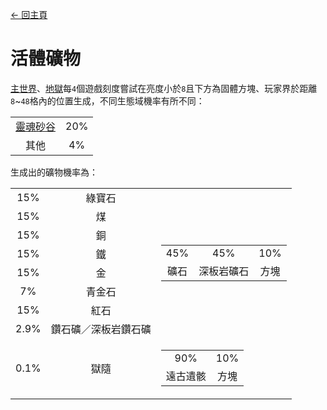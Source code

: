 [← 回主頁](../)
# 活體礦物
[主世界](https://minecraft.fandom.com/zh/wiki/主世界)、[地獄](https://minecraft.fandom.com/zh/wiki/地獄)每`4`個遊戲刻度嘗試在亮度小於`8`且下方為固體方塊、玩家界於距離`8`~`48`格內的位置生成，不同生態域機率有所不同：  

<table>
    <tr>
        <td align="center"><a href="https://minecraft.fandom.com/zh/wiki/灵魂沙峡谷">靈魂砂谷</a></td>
        <td align="center">20%</td>
    </tr>
    <tr>
        <td align="center">其他</td>
        <td align="center">4%</td>
    </tr>
</table>

生成出的礦物機率為：  

<table>
    <tr>
        <td align="center">15%</td>
        <td align="center">綠寶石</td>
        <td align="center" rowspan="8">
            <table>
                <tr>
                    <td align="center">45%</td>
                    <td align="center">45%</td>
                    <td align="center">10%</td>
                </tr>
                <tr>
                    <td align="center">礦石</td>
                    <td align="center">深板岩礦石</td>
                    <td align="center">方塊</td>
                </tr>
            </table>
        </td>
    </tr>
    <tr>
        <td align="center">15%</td>
        <td align="center">煤</td>
    </tr>
    <tr>
        <td align="center">15%</td>
        <td align="center">銅</td>
    </tr>
    <tr>
        <td align="center">15%</td>
        <td align="center">鐵</td>
    </tr>
    <tr>
        <td align="center">15%</td>
        <td align="center">金</td>
    </tr>
    <tr>
        <td align="center">7%</td>
        <td align="center">青金石</td>
    </tr>
    <tr>
        <td align="center">15%</td>
        <td align="center">紅石</td>
    </tr>
    <tr>
        <td align="center">2.9%</td>
        <td align="center">鑽石礦／深板岩鑽石礦</td>
    </tr>
    <tr>
        <td align="center">0.1%</td>
        <td align="center">獄隨</td>
        <td align="center">
            <table>
                <tr>
                    <td align="center">90%</td>
                    <td align="center">10%</td>
                </tr>
                <tr>
                    <td align="center">遠古遺骸</td>
                    <td align="center">方塊</td>
                </tr>
            </table>
        </td>
    </tr>
</table>